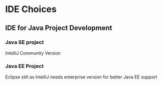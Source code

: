 # IDE Choices
## IDE for Java Project Development
### Java SE project
IntelliJ Community Version
### Java EE Project
Eclipse still as IntelliJ needs enterprise version for better Java EE support

